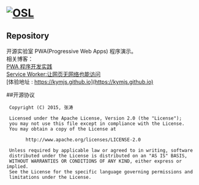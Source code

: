[![OSL](http://cdn.kymjs.com/image/logo_s.png)](http://www.kymjs.com/works/)
=================

## Repository

开源实验室 PWA(Progressive Web Apps) 程序演示。  
相关博客：  
[PWA 程序开发实践](https://kymjs.com/code/2017/02/18/01/)   
[Service Worker:让网页无网络也能访问](https://kymjs.com/code/2017/02/15/01/)  
[体验地址 : https://kymjs.github.io](https://kymjs.github.io)


##开源协议
```
 Copyright (C) 2015, 张涛
 
 Licensed under the Apache License, Version 2.0 (the "License");
 you may not use this file except in compliance with the License.
 You may obtain a copy of the License at

       http://www.apache.org/licenses/LICENSE-2.0

 Unless required by applicable law or agreed to in writing, software
 distributed under the License is distributed on an "AS IS" BASIS,
 WITHOUT WARRANTIES OR CONDITIONS OF ANY KIND, either express or implied.
 See the License for the specific language governing permissions and
 limitations under the License.
 ```
